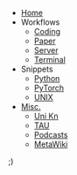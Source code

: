 [//]: # (Everything from the second line will be copied to Home.)
* [Home](Home)
* Workflows
  * [Coding](Coding-Workflow)
  * [Paper](Paper-Workflow)
  * [Server](Server-Workflow)
  * [Terminal](Terminal-Workflow)
* Snippets
  * [Python](Python-Snippets)
  * [PyTorch](PyTorch-Snippets)
  * [UNIX](UNIX-Snippets)
* [Misc.](Miscellaneous)
  * [Uni Kn](Uni-Kn)
  * [TAU](TAU)
  * [Podcasts](Podcasts)
  * [MetaWiki](MetaWiki)

;)
